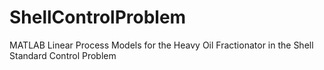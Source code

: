 # ShellControlProblem
MATLAB Linear Process Models for the Heavy Oil Fractionator in the Shell Standard Control Problem
